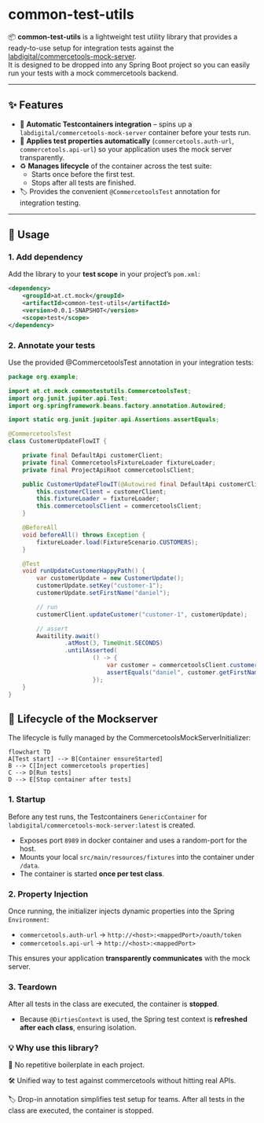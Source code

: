# common-test-utils

📦 **common-test-utils** is a lightweight test utility library that provides a ready-to-use setup for integration tests against the [labdigital/commercetools-mock-server](https://hub.docker.com/r/labdigital/commercetools-mock-server).  
It is designed to be dropped into any Spring Boot project so you can easily run your tests with a mock commercetools backend.

---

## ✨ Features

- 🔌 **Automatic Testcontainers integration** – spins up a `labdigital/commercetools-mock-server` container before your tests run.
- 🔑 **Applies test properties automatically** (`commercetools.auth-url`, `commercetools.api-url`) so your application uses the mock server transparently.
- ♻️ **Manages lifecycle** of the container across the test suite:
    - Starts once before the first test.
    - Stops after all tests are finished.
- 🏷️ Provides the convenient `@CommercetoolsTest` annotation for integration testing.

---

## 🚀 Usage

### 1. Add dependency

Add the library to your **test scope** in your project’s `pom.xml`:

```xml
<dependency>
    <groupId>at.ct.mock</groupId>
    <artifactId>common-test-utils</artifactId>
    <version>0.0.1-SNAPSHOT</version>
    <scope>test</scope>
</dependency>
```

### 2. Annotate your tests
Use the provided @CommercetoolsTest annotation in your integration tests:

```java
package org.example;

import at.ct.mock.commontestutils.CommercetoolsTest;
import org.junit.jupiter.api.Test;
import org.springframework.beans.factory.annotation.Autowired;

import static org.junit.jupiter.api.Assertions.assertEquals;

@CommercetoolsTest
class CustomerUpdateFlowIT {

    private final DefaultApi customerClient;
    private final CommercetoolsFixtureLoader fixtureLoader;
    private final ProjectApiRoot commercetoolsClient;

    public CustomerUpdateFlowIT(@Autowired final DefaultApi customerClient, @Autowired  final CommercetoolsFixtureLoader fixtureLoader, @Autowired  final ProjectApiRoot commercetoolsClient) {
        this.customerClient = customerClient;
        this.fixtureLoader = fixtureLoader;
        this.commercetoolsClient = commercetoolsClient;
    }

    @BeforeAll
    void beforeAll() throws Exception {
        fixtureLoader.load(FixtureScenario.CUSTOMERS);
    }

    @Test
    void runUpdateCustomerHappyPath() {
        var customerUpdate = new CustomerUpdate();
        customerUpdate.setKey("customer-1");
        customerUpdate.setFirstName("daniel");

        // run
        customerClient.updateCustomer("customer-1", customerUpdate);

        // assert
        Awaitility.await()
                .atMost(3, TimeUnit.SECONDS)
                .untilAsserted(
                        () -> {
                            var customer = commercetoolsClient.customers().withKey("customer-1").get().executeBlocking().getBody();
                            assertEquals("daniel", customer.getFirstName());
                        });
    }
}
```
## 🔄 Lifecycle of the Mockserver
The lifecycle is fully managed by the CommercetoolsMockServerInitializer:
```mermaid
flowchart TD
A[Test start] --> B[Container ensureStarted]
B --> C[Inject commercetools properties]
C --> D[Run tests]
D --> E[Stop container after tests]
```

### 1. Startup
Before any test runs, the Testcontainers `GenericContainer` for  
`labdigital/commercetools-mock-server:latest` is created.

- Exposes port `8989` in docker container and uses a random-port for the host.
- Mounts your local `src/main/resources/fixtures` into the container under `/data`.
- The container is started **once per test class**.

### 2. Property Injection
Once running, the initializer injects dynamic properties into the Spring `Environment`:

- `commercetools.auth-url` → `http://<host>:<mappedPort>/oauth/token`
- `commercetools.api-url` → `http://<host>:<mappedPort>`

This ensures your application **transparently communicates** with the mock server.

### 3. Teardown
After all tests in the class are executed, the container is **stopped**.

- Because `@DirtiesContext` is used, the Spring test context is **refreshed after each class**, ensuring isolation.


### 💡 Why use this library?

🔁 No repetitive boilerplate in each project.

🛠 Unified way to test against commercetools without hitting real APIs.

🏷 Drop-in annotation simplifies test setup for teams.
After all tests in the class are executed, the container is stopped.

